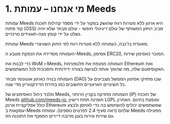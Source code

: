 
# 1. מי אנחנו – עמותת Meeds

עמותת Meeds היא ארגון ללא מטרות רווח שהושק במקור על ידי מספר קהילות תוכנת קוד פתוח (OSS) סביב החזון המשותף של עולם דיגיטלי חופשי - עולם מבוזר שלא יהיה נשלט על ידי קומץ מגה-תאגידים מרכזיים.

עמותת Meeds מאוגדת בז'נבה, כעמותה ללא מטרות רווח לפי החוק השוויצרי.

העמותה מסדירה את הנפקת מטבע ה-Meeds, אסימון ERC20, המוכר כאסימון שירות.

כדי לבנות את WoM ו-Meeds, העמותה ממנפת את פלטפורמת Ethereum ואת האקוסיסטם שלה, מה שהופך אותה לנגישה בצורה ידידותית וחסכונית לכל המשתמשים.

העמותה בנויה כארגון אוטונומי מבוזר (DAO) שבו מחזיקי אסימון הממשל מצביעים על כל השינויים הארגוניים החשובים כמו בחירת הדירקטוריון מדי שנה.

מלבד ניהול האסימונים של Meeds, העמותה מחזיקה בקניין הרוחני (IP) של תוכנת Meeds [github.com/meeds-io](https://github.com/meeds-io), הזמינה תחת רישיון LGPL ומופצת בחינם. האחרון כולל אפליקציית ארנק Ethereum שמשתמשים יכולים להשתמש בה כדי לאחסן ולבצע עסקאות ב-Meeds שלהם (ראה סעיף 2.4 לפרטים נוספים). עמותת Meeds מפעילה גם שירות אירוח בענן מרובה דיירים הממנף את התוכנה הזו.
